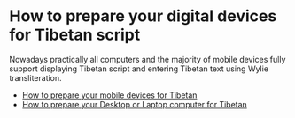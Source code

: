 # How to prepare your digital devices for Tibetan script

Nowadays practically all computers and the majority of mobile devices fully support displaying Tibetan script and entering Tibetan text using Wylie transliteration.

* [How to prepare your mobile devices for Tibetan](Prepare%20your%20mobile%20device%20for%20Tibetan%20script.md)
* [How to prepare your Desktop or Laptop computer for Tibetan](Prepare%20your%20desktop%20or%20laptop%20computer%20and%20Tibetan%20script.md)

